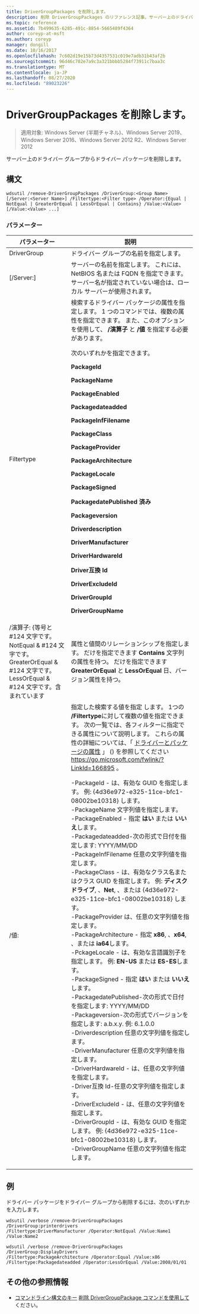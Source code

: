 ```yaml
---
title: DriverGroupPackages を削除します。
description: 削除 DriverGroupPackages のリファレンス記事。サーバー上のドライバーグループからドライバーパッケージを削除します。
ms.topic: reference
ms.assetid: 7b499635-6285-491c-8854-5665489f4364
author: coreyp-at-msft
ms.author: coreyp
manager: dongill
ms.date: 10/16/2017
ms.openlocfilehash: 7c602d19e15b73d4357531c019e7adb31b43af2b
ms.sourcegitcommit: 96d46c702e7a9c3a321bbbb5284f73911c7baa3c
ms.translationtype: MT
ms.contentlocale: ja-JP
ms.lasthandoff: 08/27/2020
ms.locfileid: "89023226"
---
```

# <a name="remove-drivergrouppackages"></a>DriverGroupPackages を削除します。

> 適用対象: Windows Server (半期チャネル)、Windows Server 2019、Windows Server 2016、Windows Server 2012 R2、Windows Server 2012

サーバー上のドライバー グループからドライバー パッケージを削除します。

## <a name="syntax"></a>構文
```
wdsutil /remove-DriverGroupPackages /DriverGroup:<Group Name> [/Server:<Server Name>] /Filtertype:<Filter type> /Operator:{Equal | NotEqual | GreaterOrEqual | LessOrEqual | Contains} /Value:<Value> [/Value:<Value> ...]
```
### <a name="parameters"></a>パラメーター

|                                         パラメーター                                          |                                                                                                                                                                                                                                                                                                                                                                                                                                                                                                                                                                                                                                                                                                                                                                                                                                                                                                          説明                                                                                                                                                                                                                                                                                                                                                                                                                                                                                                                                                                                                                                                                                                                                                                                                                                                                                                          |
|--------------------------------------------------------------------------------------------|-------------------------------------------------------------------------------------------------------------------------------------------------------------------------------------------------------------------------------------------------------------------------------------------------------------------------------------------------------------------------------------------------------------------------------------------------------------------------------------------------------------------------------------------------------------------------------------------------------------------------------------------------------------------------------------------------------------------------------------------------------------------------------------------------------------------------------------------------------------------------------------------------------------------------------------------------------------------------------------------------------------------------------------------------------------------------------------------------------------------------------------------------------------------------------------------------------------------------------------------------------------------------------------------------------------------------------------------------------------------------------------------------------------------------------------------------------------------------------------------------------------------------------------------------------------------------------------------------------------------------------------------------------------------------------------------------------------------------------------------------------------------------------------------------------------------------------|
|                                 DriverGroup<Group Name>                                  |                                                                                                                                                                                                                                                                                                                                                                                                                                                                                                                                                                                                                                                                                                                                                                                                                                                                                            ドライバー グループの名前を指定します。                                                                                                                                                                                                                                                                                                                                                                                                                                                                                                                                                                                                                                                                                                                                                                                                                                                                                            |
|                                  [/Server:<Server name>]                                   |                                                                                                                                                                                                                                                                                                                                                                                                                                                                                                                                                                                                                                                                                                                                                                                                                                           サーバーの名前を指定します。 これには、NetBIOS 名または FQDN を指定できます。 サーバー名が指定されていない場合は、ローカル サーバーが使用されます。                                                                                                                                                                                                                                                                                                                                                                                                                                                                                                                                                                                                                                                                                                                                                                                                                                            |
|                                 Filtertype<Filter type>                                  |                                                                                                                                                                                                                                                                                                                                                                                                                                                                                検索するドライバー パッケージの属性を指定します。 1 つのコマンドでは、複数の属性を指定できます。 また、このオプションを使用して、 **/演算子** と **/値** を指定する必要があります。<p><Filter type> 次のいずれかを指定できます。<p>**PackageId**<p>**PackageName**<p>**PackageEnabled**<p>**Packagedateadded**<p>**PackageInfFilename**<p>**PackageClass**<p>**PackageProvider**<p>**PackageArchitecture**<p>**PackageLocale**<p>**PackageSigned**<p>**PackagedatePublished 済み**<p>**Packageversion**<p>**Driverdescription**<p>**DriverManufacturer**<p>**DriverHardwareId**<p>**Driver互換 Id**<p>**DriverExcludeId**<p>**DriverGroupId**<p>**DriverGroupName**                                                                                                                                                                                                                                                                                                                                                                                                                                                                                 |
| /演算子: {等号と #124 文字です。NotEqual & #124 文字です。GreaterOrEqual & #124 文字です。LessOrEqual & #124 文字です。含まれています |                                                                                                                                                                                                                                                                                                                                                                                                                                                                                                                                                                                                                                                                                                                                                                                                   属性と値間のリレーションシップを指定します。 だけを指定できます **Contains** 文字列の属性を持つ。 だけを指定できます **GreaterOrEqual** と **LessOrEqual** 日、バージョン属性を持つ。                                                                                                                                                                                                                                                                                                                                                                                                                                                                                                                                                                                                                                                                                                                                                                                                    |
|                                       /値:<Value>                                       | 指定した検索する値を指定 <attribute>します。 1つの **/Filtertype**に対して複数の値を指定できます。 次の一覧では、各フィルターに指定できる属性について説明します。 これらの属性の詳細については、「 [ドライバーとパッケージの属性](https://go.microsoft.com/fwlink/?LinkId=166895) 」 () を参照してください <https://go.microsoft.com/fwlink/?LinkId=166895> 。<p>-PackageId - は、有効な GUID を指定します。 例: {4d36e972-e325-11ce-bfc1-08002be10318} します。<br />-PackageName 文字列値を指定します。<br />-PackageEnabled - 指定 **はい** または **いいえ**します。<br />-Packagedateadded-次の形式で日付を指定します: YYYY/MM/DD<br />-PackageInfFilename 任意の文字列値を指定します。<br />-PackageClass - は、有効なクラス名またはクラス GUID を指定します。 例: **ディスク ドライブ**, 、**Net**, 、または {4d36e972-e325-11ce-bfc1-08002be10318} します。<br />-PackageProvider は、任意の文字列値を指定します。<br />-PackageArchitecture - 指定 **x86**, 、**x64**, 、または **ia64**します。<br />-PckageLocale - は、有効な言語識別子を指定します。 例: **EN-US** または **ES-ES**します。<br />-PackageSigned - 指定 **はい** または **いいえ**します。<br />-PackagedatePublished-次の形式で日付を指定します: YYYY/MM/DD<br />-Packageversion-次の形式でバージョンを指定します: a.b.x.y. 例: 6.1.0.0<br />-Driverdescription 任意の文字列値を指定します。<br />-DriverManufacturer 任意の文字列値を指定します。<br />-DriverHardwareId - は、任意の文字列値を指定します。<br />-Driver互換 Id-任意の文字列値を指定します。<br />-DriverExcludeId - は、任意の文字列値を指定します。<br />-DriverGroupId - は、有効な GUID を指定します。 例: {4d36e972-e325-11ce-bfc1-08002be10318} します。<br />-DriverGroupName 任意の文字列値を指定します。 |

## <a name="examples"></a>例
ドライバー パッケージをドライバー グループから削除するには、次のいずれかを入力します。
```
wdsutil /verbose /remove-DriverGroupPackages /DriverGroup:printerdrivers
/Filtertype:DriverManufacturer /Operator:NotEqual /Value:Name1 /Value:Name2
```
```
wdsutil /verbose /remove-DriverGroupPackages /DriverGroup:DisplayDrivers
/Filtertype:PackageArchitecture /Operator:Equal /Value:x86
/Filtertype:Packagedateadded /Operator:LessOrEqual /Value:2008/01/01
```
## <a name="additional-references"></a>その他の参照情報
- [コマンドライン構文のキー](command-line-syntax-key.md) 
[削除 DriverGroupPackage コマンドを使用して](using-the-remove-drivergrouppackage-command.md)ください。
